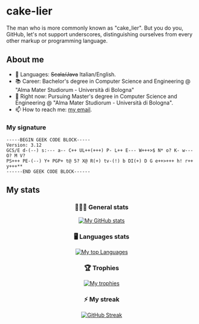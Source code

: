 # cake-lier
The man who is more commonly known as "cake_lier". But you do you, GitHub, let's not support underscores, distinguishing ourselves from every other markup or programming language.

## About me

- 📝 Languages: ~~Scala/Java~~ Italian/English.
- 📚 Career: Bachelor's degree in Computer Science and Engineering @ "Alma Mater Studiorum - Università di Bologna"
- 🌱 Right now: Pursuing Master's degree in Computer Science and Engineering @ "Alma Mater Studiorum - Università di Bologna".
- 📫 How to reach me: [my email](mailto:matteo.castellucci@outlook.com).

### My signature

```
-----BEGIN GEEK CODE BLOCK-----
Version: 3.12
GCS/E d-(--) s:--- a-- C++ UL++(+++) P- L++ E--- W+++>$ N* o? K- w--- O? M V?
PS+++ PE-(--) Y+ PGP+ t@ 5? X@ R(+) tv-(!) b DI(+) D G e++>+++ h! r++ y+++**
------END GEEK CODE BLOCK------
```

## My stats

<div align="center">

  ### 👨🏻‍💻 General stats

  [![My GitHub stats](https://github-readme-stats.vercel.app/api?username=cake-lier&show_icons=true&theme=monokai&count_private=true)](https://github.com/anuraghazra/github-readme-stats)
  
  ### 🖥️ Languages stats
  
  [![My top Languages](https://github-readme-stats.vercel.app/api/top-langs/?username=cake-lier&show_icons=true&theme=monokai&count_private=true&langs_count=6)](https://github.com/anuraghazra/github-readme-stats)
  
  ### 🏆 Trophies
  
  [![My trophies](https://github-profile-trophy.vercel.app/?username=cake-lier&theme=monokai&column=-1)](https://github.com/ryo-ma/github-profile-trophy)
  
  ### ⚡ My streak
  
  [![GitHub Streak](http://github-readme-streak-stats.herokuapp.com?user=cake-lier&date_format=j%20M%5B%20Y%5D&theme=monokai)](https://git.io/streak-stats)
  
</div>
